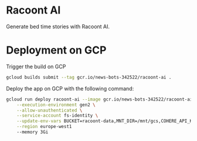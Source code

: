 # Racoont AI
Generate bed time stories with Racoont AI.



# Deployment on GCP

Trigger the build on GCP
```bash
gcloud builds submit --tag gcr.io/news-bots-342522/racoont-ai . 
```

Deploy the app on GCP with the following command:

```bash
gcloud run deploy racoont-ai --image gcr.io/news-bots-342522/racoont-ai \
    --execution-environment gen2 \
    --allow-unauthenticated \
    --service-account fs-identity \
    --update-env-vars BUCKET=racoont-data,MNT_DIR=/mnt/gcs,COHERE_API_KEY=$API_KEY \
    --region europe-west1
    --memory 3Gi
```